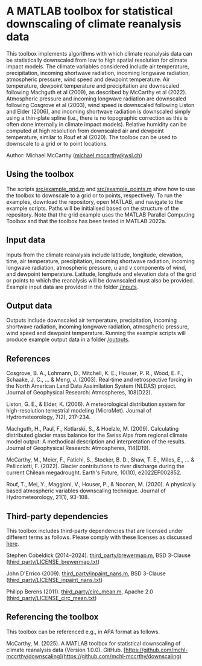 # A MATLAB toolbox for statistical downscaling of climate reanalysis data

This toolbox implements algorithms with which climate reanalysis data can be statistically downscaled from low to high spatial resolution for climate impact models. The climate variables considered include air temperature, precipitation, incoming shortwave radiation, incoming longwave radiation, atmospheric pressure, wind speed and dewpoint temperature. Air temperature, dewpoint temperature and precipitation are downscaled following Machguth et al (2009), as described by McCarthy et al (2022). Atmospheric pressure and incoming longwave radiation are downscaled following Cosgrove et al (2003), wind speed is downscaled following Liston and Elder (2006), and incoming shortwave radiation is downscaled simply using a thin-plate spline (i.e., there is no topographic correction as this is often done internally in climate impact models). Relative humidity can be computed at high resolution from downscaled air and dewpoint temperature, similar to Rouf et al (2020). The toolbox can be used to downscale to a grid or to point locations.

Author: Michael McCarthy (michael.mccarthy@wsl.ch)

## Using the toolbox
The scripts [src/example_grid.m](src/example_grid.m) and [src/example_points.m](src/example_points.m) show how to use the toolbox to downscale to a grid or to points, respectively. To run the examples, download the repository, open MATLAB, and navigate to the example scripts. Paths will be initialised based on the structure of the repository. Note that the grid example uses the MATLAB Parallel Computing Toolbox and that the toolbox has been tested in MATLAB 2022a.

## Input data
Inputs from the climate reanalysis include latitude, longitude, elevation, time, air temperature, precipitation, incoming shortwave radiation, incoming longwave radiation, atmospheric pressure, u and v components of wind, and dewpoint temperature. Latitude, longitude and elevation data of the grid or points to which the reanalysis will be downscaled must also be provided. Example input data are provided in the folder [/inputs](/inputs). 

## Output data
Outputs include downscaled air temperature, precipitation, incoming shortwave radiation, incoming longwave radiation, atmospheric pressure, wind speed and dewpoint temperature. Running the example scripts will produce example output data in a folder [/outputs](/outputs). 

## References
Cosgrove, B. A., Lohmann, D., Mitchell, K. E., Houser, P. R., Wood, E. F., Schaake, J. C., ... & Meng, J. (2003). Real‐time and retrospective forcing in the North American Land Data Assimilation System (NLDAS) project. Journal of Geophysical Research: Atmospheres, 108(D22).

Liston, G. E., & Elder, K. (2006). A meteorological distribution system for high-resolution terrestrial modeling (MicroMet). Journal of Hydrometeorology, 7(2), 217-234.

Machguth, H., Paul, F., Kotlarski, S., & Hoelzle, M. (2009). Calculating distributed glacier mass balance for the Swiss Alps from regional climate model output: A methodical description and interpretation of the results. Journal of Geophysical Research: Atmospheres, 114(D19).

McCarthy, M., Meier, F., Fatichi, S., Stocker, B. D., Shaw, T. E., Miles, E., ... & Pellicciotti, F. (2022). Glacier contributions to river discharge during the current Chilean megadrought. Earth's Future, 10(10), e2022EF002852.

Rouf, T., Mei, Y., Maggioni, V., Houser, P., & Noonan, M. (2020). A physically based atmospheric variables downscaling technique. Journal of Hydrometeorology, 21(1), 93-108.

## Third-party dependencies
This toolbox includes third-party dependencies that are licensed under different terms as follows. Please comply with these licenses as discussed [here](/THIRD_PARTY_LICENSES).

Stephen Cobeldick (2014–2024). [third_party/brewermap.m](third_party/brewermap.m), BSD 3-Clause ([third_party/LICENSE_brewermap.txt](third_party/LICENSE_brewermap.txt))

John D'Errico (2009). [third_party/inpaint_nans.m](third_party/inpaint_nans.m), BSD 3-Clause ([third_party/LICENSE_inpaint_nans.txt](third_party/LICENSE_inpaint_nans.txt))

Philipp Berens (2011). [third_party/circ_mean.m](third_party/circ_mean.m), Apache 2.0 ([third_party/LICENSE_circ_mean.txt](third_party/LICENSE_circ_mean.txt))

## Referencing the toolbox
This toolbox can be referenced e.g., in APA format as follows.

McCarthy, M. (2025). A MATLAB toolbox for statistical downscaling of climate reanalysis data (Version 1.0.0). GitHub. [https://github.com/mchl-mccrthy/downscaling](https://github.com/mchl-mccrthy/downscaling)


